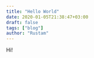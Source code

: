 ```yaml
---
title: "Hello World"
date: 2020-01-05T21:38:47+03:00
draft: false
tags: ["blog"]
author: "Rustam"
---
```


Hi!